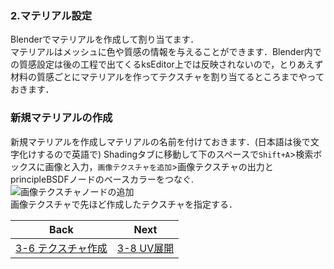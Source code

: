### 2.マテリアル設定
Blenderでマテリアルを作成して割り当てます．  
マテリアルはメッシュに色や質感の情報を与えることができます．Blender内での質感設定は後の工程で出てくるksEditor上では反映されないので，とりあえず材料の質感ごとにマテリアルを作ってテクスチャを割り当てるところまでやっておきます．
### 新規マテリアルの作成
新規マテリアルを作成しマテリアルの名前を付けておきます．(日本語は後で文字化けするので英語で)
Shadingタブに移動して下のスペースで`Shift+A`>検索ボックスに画像と入力，`画像テクスチャを追加`>画像テクスチャの出力とprincipleBSDFノードのベースカラーをつなぐ.  
![画像テクスチャノードの追加](https://user-images.githubusercontent.com/81402033/138588157-14b098bc-f851-4c45-87bc-a844ee1fc6f7.png)  
画像テクスチャで先ほど作成したテクスチャを指定する．  


| Back | Next |
|:---:|:---:|
| [3-6 テクスチャ作成](https://github.com/JSAE-ARCHIVES/MOD-Tutorial/blob/main/3%E7%AB%A0%203D%E3%83%A2%E3%83%87%E3%83%AB%E3%81%AE%E4%BD%9C%E6%88%90/3-6%20%E3%83%86%E3%82%AF%E3%82%B9%E3%83%81%E3%83%A3%E4%BD%9C%E6%88%90.md) | [3-8 UV展開](https://github.com/JSAE-ARCHIVES/MOD-Tutorial/blob/main/3%E7%AB%A0%203D%E3%83%A2%E3%83%87%E3%83%AB%E3%81%AE%E4%BD%9C%E6%88%90/3-8%20UV%E5%B1%95%E9%96%8B.md) |
